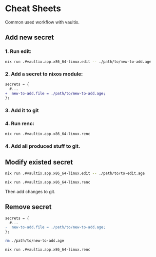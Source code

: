 # Cheat Sheets
Common used workflow with vaultix.

## Add new secret


### 1. Run edit:

```bash
nix run .#vaultix.app.x86_64-linux.edit -- ./path/to/new-to-add.age
```

### 2. Add a secret to nixos module:

```diff
secrets = {
  #...
+  new-to-add.file = ./path/to/new-to-add.age;
};
```

### 3. Add it to git

### 4. Run renc:


```bash
nix run .#vaultix.app.x86_64-linux.renc
```

### 4. Add all produced stuff to git.



## Modify existed secret


```bash
nix run .#vaultix.app.x86_64-linux.edit -- ./path/to/to-edit.age
```

```bash
nix run .#vaultix.app.x86_64-linux.renc
```

Then add changes to git.

## Remove secret


```diff
secrets = {
  #...
-  new-to-add.file = ./path/to/new-to-add.age;
};
```

```bash
rm ./path/to/new-to-add.age
```

```bash
nix run .#vaultix.app.x86_64-linux.renc
```
